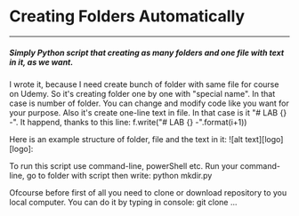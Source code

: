 # Creating Folders Automatically
--------
##### Simply Python script that creating as many folders and one file with text in it, as we want.

I wrote it, because I need create bunch of folder with same file for course on Udemy. So it's creating folder one by one with "special name". In that case is number of folder. You can change and modify code like you want for your purpose. 
Also it's create one-line text in file. In that case is it "# LAB {} -". 
It happend, thanks to this line:
    f.write("# LAB {} -".format(i+1))

Here is an example structure of folder, file and the text in it:
![alt text][logo]
[logo]:

To run this script use command-line, powerShell etc. Run your command-line, go to folder with script then write:
python mkdir.py

Ofcourse before first of all you need to clone or download repository to you local computer. You can do it by typing in console:
git clone ...
